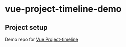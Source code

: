 # vue-project-timeline-demo

## Project setup
Demo repo for [Vue Project-timeline](https://github.com/gerwinov/vue-project-timeline)
